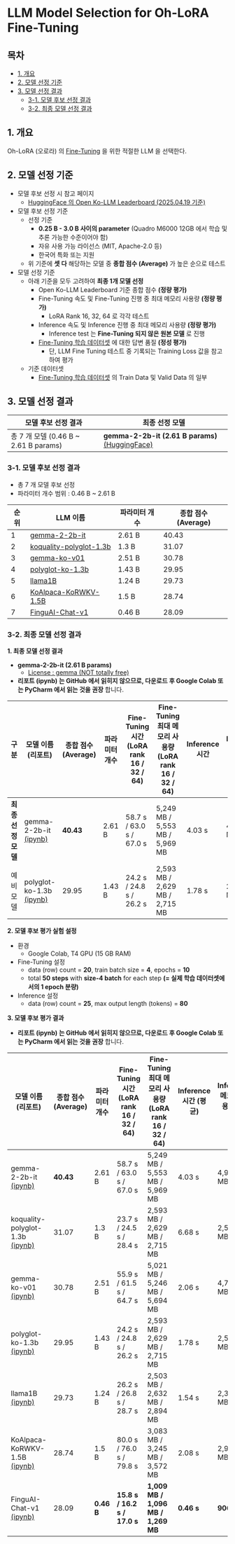 # LLM Model Selection for Oh-LoRA Fine-Tuning

## 목차

* [1. 개요](#1-개요)
* [2. 모델 선정 기준](#2-모델-선정-기준)
* [3. 모델 선정 결과](#3-모델-선정-결과)
  * [3-1. 모델 후보 선정 결과](#3-1-모델-후보-선정-결과)
  * [3-2. 최종 모델 선정 결과](#3-2-최종-모델-선정-결과)

## 1. 개요

Oh-LoRA (오로라) 의 [Fine-Tuning](https://github.com/WannaBeSuperteur/AI-study/blob/main/AI%20Basics/LLM%20Basics/LLM_%EA%B8%B0%EC%B4%88_Fine_Tuning.md) 을 위한 적절한 LLM 을 선택한다.

## 2. 모델 선정 기준

* 모델 후보 선정 시 참고 페이지
  * [HuggingFace 의 Open Ko-LLM Leaderboard (2025.04.19 기준)](https://huggingface.co/spaces/upstage/open-ko-llm-leaderboard)
* 모델 후보 선정 기준
  * 선정 기준 
    * **0.25 B - 3.0 B 사이의 parameter** (Quadro M6000 12GB 에서 학습 및 추론 가능한 수준이어야 함)
    * 자유 사용 가능 라이선스 (MIT, Apache-2.0 등)
    * 한국어 특화 또는 지원
  * 위 기준에 **셋 다** 해당하는 모델 중 **종합 점수 (Average)** 가 높은 순으로 테스트
* 모델 선정 기준
  * 아래 기준을 모두 고려하여 **최종 1개 모델 선정**
    * Open Ko-LLM Leaderboard 기준 종합 점수 **(정량 평가)** 
    * Fine-Tuning 속도 및 Fine-Tuning 진행 중 최대 메모리 사용량 **(정량 평가)**
      * LoRA Rank 16, 32, 64 로 각각 테스트 
    * Inference 속도 및 Inference 진행 중 최대 메모리 사용량 **(정량 평가)**
      * Inference test 는 **Fine-Tuning 되지 않은 원본 모델** 로 진행 
    * [Fine-Tuning 학습 데이터셋](../OhLoRA_fine_tuning.csv) 에 대한 답변 품질 **(정성 평가)**
      * 단, LLM Fine Tuning 테스트 중 기록되는 Training Loss 값을 참고하여 평가 
  * 기준 데이터셋
    * [Fine-Tuning 학습 데이터셋](../OhLoRA_fine_tuning.csv) 의 Train Data 및 Valid Data 의 일부

## 3. 모델 선정 결과

| 모델 후보 선정 결과                       | 최종 선정 모델                                                                                        |
|-----------------------------------|-------------------------------------------------------------------------------------------------|
| 총 7 개 모델 (0.46 B ~ 2.61 B params) | **gemma-2-2b-it (2.61 B params)** [(HuggingFace)](https://huggingface.co/unsloth/gemma-2-2b-it) |

### 3-1. 모델 후보 선정 결과

* 총 7 개 모델 후보 선정
* 파라미터 개수 범위 : 0.46 B ~ 2.61 B

| 순위 | LLM 이름                                                                              | 파라미터 개수 | 종합 점수 (Average) |
|----|-------------------------------------------------------------------------------------|---------|-----------------|
| 1  | [gemma-2-2b-it](https://huggingface.co/unsloth/gemma-2-2b-it)                       | 2.61 B  | 40.43           |
| 2  | [koquality-polyglot-1.3b](https://huggingface.co/DILAB-HYU/koquality-polyglot-1.3b) | 1.3 B   | 31.07           |
| 3  | [gemma-ko-v01](https://huggingface.co/cpm-ai/gemma-ko-v01)                          | 2.51 B  | 30.78           |
| 4  | [polyglot-ko-1.3b](https://huggingface.co/EleutherAI/polyglot-ko-1.3b)              | 1.43 B  | 29.95           |
| 5  | [llama1B](https://huggingface.co/Yebin46/llama1B)                                   | 1.24 B  | 29.73           |
| 6  | [KoAlpaca-KoRWKV-1.5B](https://huggingface.co/beomi/KoAlpaca-KoRWKV-1.5B)           | 1.5 B   | 28.74           |
| 7  | [FinguAI-Chat-v1](https://huggingface.co/FINGU-AI/FinguAI-Chat-v1)                  | 0.46 B  | 28.09           |

### 3-2. 최종 모델 선정 결과

**1. 최종 모델 선정 결과**

* **gemma-2-2b-it (2.61 B params)**
  * [License : gemma (NOT totally free)](https://ai.google.dev/gemma/terms) 
* **리포트 (ipynb) 는 GitHub 에서 읽히지 않으므로, 다운로드 후 Google Colab 또는 PyCharm 에서 읽는 것을 권장** 합니다.

| 구분           | 모델 이름 (리포트)                                                    | 종합 점수<br>(Average) | 파라미터 개수 | Fine-Tuning 시간 (LoRA rank 16 / 32 / 64) | Fine-Tuning 최대 메모리 사용량 (LoRA rank 16 / 32 / 64) | Inference 시간 | Inference 최대 메모리 사용량 | Inference 답변 품질                                     |
|--------------|----------------------------------------------------------------|--------------------|---------|-----------------------------------------|-------------------------------------------------|--------------|----------------------|-----------------------------------------------------|
| **최종 선정 모델** | gemma-2-2b-it [(ipynb)](test_result_gemma_2_2b_it.ipynb)       | **40.43**          | 2.61 B  | 58.7 s / 63.0 s / 67.0 s                | 5,249 MB / 5,553 MB / 5,969 MB                  | 4.03 s       | 4,987 MB             | [**최상**](inference_test_result_gemma-2-2b-it.csv)   |
| 예비 모델        | polyglot-ko-1.3b [(ipynb)](test_result_polyglot-ko-1.3b.ipynb) | 29.95              | 1.43 B  | 24.2 s / 24.8 s / 26.2 s                | 2,593 MB / 2,629 MB / 2,715 MB                  | 1.78 s       | 2,541 MB             | [**상**](inference_test_result_polyglot-ko-1.3b.csv) |

**2. 모델 후보 평가 실험 설정**

* 환경
  * Google Colab, T4 GPU (15 GB RAM) 
* Fine-Tuning 설정
  * data (row) count = **20**, train batch size = **4**, epochs = **10**
  * total **50 steps** with **size-4 batch** for each step **(= 실제 학습 데이터셋에서의 1 epoch 분량)**
* Inference 설정
  * data (row) count = **25**, max output length (tokens) = **80** 

**3. 모델 후보 평가 결과**

* **리포트 (ipynb) 는 GitHub 에서 읽히지 않으므로, 다운로드 후 Google Colab 또는 PyCharm 에서 읽는 것을 권장** 합니다.

| 모델 이름 (리포트)                                                            | 종합 점수<br>(Average) | 파라미터 개수    | Fine-Tuning 시간 (LoRA rank 16 / 32 / 64) | Fine-Tuning 최대 메모리 사용량 (LoRA rank 16 / 32 / 64) | Inference 시간 (평균) | Inference 메모리 사용량 (최대) | Inference 답변 품질                                        |
|------------------------------------------------------------------------|--------------------|------------|-----------------------------------------|-------------------------------------------------|-------------------|------------------------|--------------------------------------------------------|
| gemma-2-2b-it [(ipynb)](test_result_gemma_2_2b_it.ipynb)               | **40.43**          | 2.61 B     | 58.7 s / 63.0 s / 67.0 s                | 5,249 MB / 5,553 MB / 5,969 MB                  | 4.03 s            | 4,987 MB               | [**최상**](inference_test_result_gemma-2-2b-it.csv)      |
| koquality-polyglot-1.3b [(ipynb)](test_result_polyglot-ko-1.3b.ipynb)  | 31.07              | 1.3 B      | 23.7 s / 24.5 s / 28.4 s                | 2,593 MB / 2,629 MB / 2,715 MB                  | 6.68 s            | 2,541 MB               | [중](inference_test_result_koquality-polyglot-1.3b.csv) |
| gemma-ko-v01 [(ipynb)](test_result_gemma_ko_v01.ipynb)                 | 30.78              | 2.51 B     | 55.9 s / 61.5 s / 64.7 s                | 5,021 MB / 5,246 MB / 5,694 MB                  | 2.06 s            | 4,780 MB               | [중](inference_test_result_gemma-ko-v01.csv)            |
| polyglot-ko-1.3b [(ipynb)](test_result_polyglot-ko-1.3b.ipynb)         | 29.95              | 1.43 B     | 24.2 s / 24.8 s / 26.2 s                | 2,593 MB / 2,629 MB / 2,715 MB                  | 1.78 s            | 2,541 MB               | [**상**](inference_test_result_polyglot-ko-1.3b.csv)    |
| llama1B [(ipynb)](test_result_llama1B.ipynb)                           | 29.73              | 1.24 B     | 26.2 s / 26.8 s / 28.7 s                | 2,503 MB / 2,632 MB / 2,894 MB                  | 1.54 s            | 2,358 MB               | [중](inference_test_result_llama1B.csv)                 |
| KoAlpaca-KoRWKV-1.5B [(ipynb)](test_result_KoAlpaca-KoRWKV-1.5B.ipynb) | 28.74              | 1.5 B      | 80.0 s / 76.0 s / 79.8 s                | 3,083 MB / 3,245 MB / 3,572 MB                  | 2.08 s            | 2,905 MB               | [하](inference_test_result_KoAlpaca-KoRWKV-1.5B.csv)    |
| FinguAI-Chat-v1 [(ipynb)](test_result_FinguAI-Chat-v1.ipynb)           | 28.09              | **0.46 B** | **15.8 s / 16.2 s / 17.0 s**            | **1,009 MB / 1,096 MB / 1,269 MB**              | **0.46 s**        | **906 MB**             | [최하](inference_test_result_FinguAI-Chat-v1.csv)        |